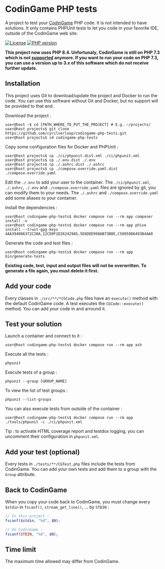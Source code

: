 # CodinGame PHP tests

A project to test your [CodinGame](https://www.codingame.com/) PHP code. It is not intended to have solutions.
It only contains PHPUnit tests to let you code in your favorite IDE, outside of the CodinGame web site.

[![License](https://img.shields.io/github/license/cyrilverloop/codingame-php-tests)](https://github.com/cyrilverloop/codingame-php-tests/blob/trunk/LICENSE)
[![PHP version](https://img.shields.io/badge/php-%3D8.4-%23777BB4?logo=php&style=flat)](https://www.php.net/)

**This project now uses PHP 8.4.
Unfortunaly, CodinGame is still on PHP 7.3
which is not [supported](https://www.php.net/supported-versions.php) anymore.
If you want to run your code on PHP 7.3,
you can use a version up to 3.x of this software which do not receive further update.**


## Installation

This project uses Git to download/update the project and Docker to run the code.
You can use this software without Git and Docker, but no support will be provided to that end.

Download the project :
```shellsession
user@host ~$ cd [PATH_WHERE_TO_PUT_THE_PROJECT] # E.g. ~/projects/
user@host projects$ git clone https://github.com/cyrilverloop/codingame-php-tests.git
user@host projects$ cd codingame-php-tests
```

Copy some configuration files for Docker and PHPUnit :
```shellsession
user@host projects$ cp ./ci/phpunit.dist.xml ./ci/phpunit.xml
user@host projects$ cp ./.env.dist ./.env
user@host projects$ cp ./.ashrc.dist ./.ashrc
user@host projects$ cp ./compose.override.yaml.dist ./compose.override.yaml
```
Edit the `./.env` to add your user to the container.
The `./ci/phpunit.xml`, `./.ashrc`, `./.env` and `./compose.override.yaml` files are ignored by git, you can modify them to your needs.
The `./.ashrc` and `./compose.override.yaml` add some aliases to your container.

Install the dependencies :
```shellsession
user@host codingame-php-tests$ docker compose run --rm app composer install -o
user@host codingame-php-tests$ docker compose run --rm app phive install --trust-gpg-keys 4AA394086372C20A,12CE0F1D262429A5,5E6DDE998AB73B8E,C5095986493B4AA0
```

Generate the code and test files :
```shellsession
user@host codingame-php-tests$ docker compose run --rm app bin/generate-tests
```

**Existing code, test, input and output files will not be overwritten.
To generate a file again, you must delete it first.**


## Add your code

Every classes in `./src/**/*CGCode.php` files have an `execute()` method with the default CodinGame code.
A test executes the `CGCode::execute()` method. You can add your code in and arround it.


## Test your solution

Launch a container and connect to it :
```shellsession
user@host codingame-php-tests$ docker compose run --rm app ash
```

Execute all the tests :
```shellsession
phpunit
```

Execute tests of a group :
```shellsession
phpunit --group [GROUP_NAME]
```

To view the list of test groups :
```shellsession
phpunit --list-groups
```

You can also execute tests from outside of the container :
```shellsession
user@host codingame-php-tests$ docker compose run --rm app ./tools/phpunit -c ./ci/phpunit.xml
```

Tip : to activate HTML coverage report and testdox logging, you can uncomment their configuration in `phpunit.xml`.


## Add your test (optional)

Every tests in `./tests/**/CGTest.php` files include the tests from CodinGame.
You can add your own tests and add them to a group with the `Group` attribute.


## Back to CodinGame

When you copy your code back to CodinGame, you must change every `$stdin` in `fscanf()`, `stream_get_line()`, ...
by `STDIN` :
```php
// In this project :
fscanf($stdin, "%d", $N);
```

```php
// On CodinGame :
fscanf(STDIN, "%d", $N);
```


## Time limit

The maximum time allowed may differ from CodinGame.
